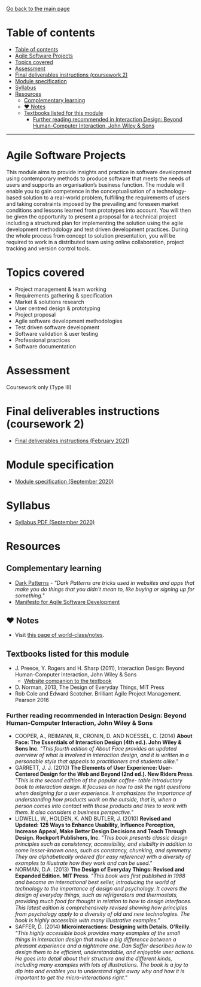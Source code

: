 [Go back to the main page](../../../README.md)

# Table of contents

- [Table of contents](#table-of-contents)
- [Agile Software Projects](#agile-software-projects)
- [Topics covered](#topics-covered)
- [Assessment](#assessment)
- [Final deliverables instructions (coursework 2)](#final-deliverables-instructions-coursework-2)
- [Module specification](#module-specification)
- [Syllabus](#syllabus)
- [Resources](#resources)
  - [Complementary learning](#complementary-learning)
  - [:heart: Notes](#heart-notes)
  - [Textbooks listed for this module](#textbooks-listed-for-this-module)
    - [Further reading recommended in Interaction Design: Beyond Human-Computer Interaction, John Wiley & Sons](#further-reading-recommended-in-interaction-design-beyond-human-computer-interaction-john-wiley--sons)

---

# Agile Software Projects

This module aims to provide insights and practice in software
development using contemporary methods to produce software that meets
the needs of users and supports an organisation’s business function.
The module will enable you to gain competence in the conceptualisation
of a technology-based solution to a real-world problem, fulfilling
the requirements of users and taking constraints imposed by the
prevailing and foreseen market conditions and lessons learned from
prototypes into account. You will then be given the opportunity to
present a proposal for a technical project including a structured plan
for implementing the solution using the agile development methodology
and test driven development practices. During the whole process from
concept to solution presentation, you will be required to work in a
distributed team using online collaboration, project tracking and
version control tools.

# Topics covered

- Project management & team working
- Requirements gathering & specification
- Market & solutions research
- User centred design & prototyping
- Project proposal
- Agile software development methodologies
- Test driven software development
- Software validation & user testing
- Professional practices
- Software documentation

# Assessment

Coursework only (Type III)

# Final deliverables instructions (coursework 2)

- [Final deliverables instructions (February 2021)](https://github.com/world-class/binary-assets/blob/master/modules/cm2020-asp/cm2020_asp_final_deliverables_instructions.pdf)

# Module specification

- [Module specification (September 2020)](https://github.com/world-class/binary-assets/blob/master/modules/module-specification/CM2020_ASP-Module-Spec.pdf)

# Syllabus

- [Syllabus PDF (September 2020)](https://github.com/world-class/binary-assets/blob/master/modules/syllabi/Syllabus_CM2020_ASP.pdf)

# Resources

## Complementary learning

- [Dark Patterns](https://darkpatterns.org/) - _"Dark Patterns are tricks used in websites and apps that make you do things that you didn't mean to, like buying or signing up for something."_
- [Manifesto for Agile Software Development](https://agilemanifesto.org/)

## :heart: Notes

- Visit [this page of world-class/notes](https://github.com/world-class/notes/tree/master/level-5/agile-software-projects).

## Textbooks listed for this module

- J. Preece, Y. Rogers and H. Sharp (2011), Interaction Design: Beyond Human-Computer Interaction, John Wiley & Sons
  - [Website companion to the textbook](http://www.id-book.com/)
- D. Norman, 2013, The Design of Everyday Things, MIT Press
- Rob Cole and Edward Scotcher. Brilliant Agile Project Management. Pearson 2016

### Further reading recommended in Interaction Design: Beyond Human-Computer Interaction, John Wiley & Sons

- COOPER, A., REIMANN, R., CRONIN, D. AND NOESSEL, C. (2014) **About Face: The Essentials of Interaction Design (4th ed.). John Wiley & Sons Inc**. _"This fourth edition of About Face provides an updated overview of what is involved in interaction design, and it is written in a personable style that appeals to practitioners and students alike."_
- GARRETT, J. J. (2010) **The Elements of User Experience: User-Centered Design for the Web and Beyond (2nd ed.). New Riders Press**. _"This is the second edition of the popular coffee- table introductory book to interaction design. It focuses on how to ask the right questions when designing for a user experience. It emphasizes the importance of understanding how products work on the outside, that is, when a person comes into contact with those products and tries to work with them. It also considers a business perspective."_
- LIDWELL, W., HOLDEN, K. AND BUTLER, J. (2010) **Revised and Updated: 125 Ways to Enhance Usability, Influence Perception, Increase Appeal, Make Better Design Decisions and Teach Through Design. Rockport Publishers, Inc**. _"This book presents classic design principles such as consistency, accessibility, and visibility in addition to some lesser-known ones, such as constancy, chunking, and symmetry. They are alphabetically ordered (for easy reference) with a diversity of examples to illustrate how they work and can be used."_
- NORMAN, D.A. (2013) **The Design of Everyday Things: Revised and Expanded Edition. MIT Press**. _"This book was first published in 1988 and became an international best seller, introducing the world of technology to the importance of design and psychology. It covers the design of everyday things, such as refrigerators and thermostats, providing much food for thought in relation to how to design interfaces. This latest edition is comprehensively revised showing how principles from psychology apply to a diversity of old and new technologies. The book is highly accessible with many illustrative examples."_
- SAFFER, D. (2014) **Microinteractions: Designing with Details. O’Reilly**. _"This highly accessible book provides many examples of the small things in interaction design that make a big difference between a pleasant experience and a nightmare one. Dan Saffer describes how to design them to be efficient, understandable, and enjoyable user actions. He goes into detail about their structure and the different kinds, including many examples with lots of illustrations. The book is a joy to dip into and enables you to understand right away why and how it is important to get the micro-interactions right."_
